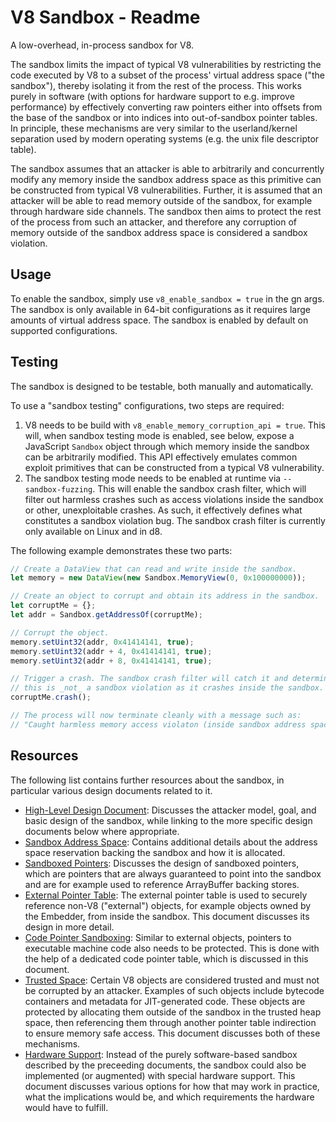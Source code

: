 # V8 Sandbox - Readme

A low-overhead, in-process sandbox for V8.

The sandbox limits the impact of typical V8 vulnerabilities by restricting the
code executed by V8 to a subset of the process' virtual address space ("the
sandbox"), thereby isolating it from the rest of the process. This works
purely in software (with options for hardware support to e.g. improve
performance) by effectively converting raw pointers either into offsets from
the base of the sandbox or into indices into out-of-sandbox pointer tables. In
principle, these mechanisms are very similar to the userland/kernel separation
used by modern operating systems (e.g. the unix file descriptor table).

The sandbox assumes that an attacker is able to arbitrarily and concurrently
modify any memory inside the sandbox address space as this primitive can be
constructed from typical V8 vulnerabilities. Further, it is assumed that an
attacker will be able to read memory outside of the sandbox, for example
through hardware side channels. The sandbox then aims to protect the rest of
the process from such an attacker, and therefore any corruption of memory
outside of the sandbox address space is considered a sandbox violation.

## Usage

To enable the sandbox, simply use `v8_enable_sandbox = true` in the gn args.
The sandbox is only available in 64-bit configurations as it requires large
amounts of virtual address space. The sandbox is enabled by default on
supported configurations.

## Testing

The sandbox is designed to be testable, both manually and automatically.

To use a "sandbox testing" configurations, two steps are required:

1. V8 needs to be build with `v8_enable_memory_corruption_api = true`. This
   will, when sandbox testing mode is enabled, see below, expose a JavaScript
   `Sandbox` object through which memory inside the sandbox can be arbitrarily
   modified. This API effectively emulates common exploit primitives that can
   be constructed from a typical V8 vulnerability.
2. The sandbox testing mode needs to be enabled at runtime via
   `--sandbox-fuzzing`. This will enable the sandbox crash filter, which will
   filter out harmless crashes such as access violations inside the sandbox or
   other, unexploitable crashes. As such, it effectively defines what
   constitutes a sandbox violation bug. The sandbox crash filter is currently
   only available on Linux and in d8.

The following example demonstrates these two parts:

```JavaScript
// Create a DataView that can read and write inside the sandbox.
let memory = new DataView(new Sandbox.MemoryView(0, 0x100000000));

// Create an object to corrupt and obtain its address in the sandbox.
let corruptMe = {};
let addr = Sandbox.getAddressOf(corruptMe);

// Corrupt the object.
memory.setUint32(addr, 0x41414141, true);
memory.setUint32(addr + 4, 0x41414141, true);
memory.setUint32(addr + 8, 0x41414141, true);

// Trigger a crash. The sandbox crash filter will catch it and determine that
// this is _not_ a sandbox violation as it crashes inside the sandbox.
corruptMe.crash();

// The process will now terminate cleanly with a message such as:
// "Caught harmless memory access violaton (inside sandbox address space). Exiting process..."
```

## Resources

The following list contains further resources about the sandbox, in particular
various design documents related to it.

* [High-Level Design Document](https://docs.google.com/document/d/1FM4fQmIhEqPG8uGp5o9A-mnPB5BOeScZYpkHjo0KKA8/edit?usp=sharing):
  Discusses the attacker model, goal, and basic design of the sandbox, while
  linking to the more specific design documents below where appropriate.
* [Sandbox Address Space](https://docs.google.com/document/d/1PM4Zqmlt8ac5O8UNQfY7fOsem-6MhbsB-vjFI-9XK6w/edit?usp=sharing):
  Contains additional details about the address space reservation backing the
  sandbox and how it is allocated.
* [Sandboxed Pointers](https://docs.google.com/document/d/1HSap8-J3HcrZvT7-5NsbYWcjfc0BVoops5TDHZNsnko/edit?usp=sharing):
  Discusses the design of sandboxed pointers, which are pointers that are
  always guaranteed to point into the sandbox and are for example used to
  reference ArrayBuffer backing stores.
* [External Pointer Table](https://docs.google.com/document/d/1V3sxltuFjjhp_6grGHgfqZNK57qfzGzme0QTk0IXDHk/edit?usp=sharing):
  The external pointer table is used to securely reference non-V8 ("external")
  objects, for example objects owned by the Embedder, from inside the sandbox.
  This document discusses its design in more detail.
* [Code Pointer Sandboxing](https://docs.google.com/document/d/1CPs5PutbnmI-c5g7e_Td9CNGh5BvpLleKCqUnqmD82k/edit?usp=sharing):
  Similar to external objects, pointers to executable machine code also needs
  to be protected. This is done with the help of a dedicated code pointer
  table, which is discussed in this document.
* [Trusted Space](https://docs.google.com/document/d/1IrvzL4uX_Zv0k2Iakdp_q_z33bj-qlYF5IesGpXW0fM/edit?usp=sharing):
  Certain V8 objects are considered trusted and must not be corrupted by an
  attacker. Examples of such objects include bytecode containers and metadata
  for JIT-generated code. These objects are protected by allocating them
  outside of the sandbox in the trusted heap space, then referencing them
  through another pointer table indirection to ensure memory safe access. This
  document discusses both of these mechanisms.
* [Hardware Support](https://docs.google.com/document/d/12MsaG6BYRB-jQWNkZiuM3bY8X2B2cAsCMLLdgErvK4c/edit?usp=sharing):
  Instead of the purely software-based sandbox described by the preceeding
  documents, the sandbox could also be implemented (or augmented) with special
  hardware support. This document discusses various options for how that may
  work in practice, what the implications would be, and which requirements the
  hardware would have to fulfill.
